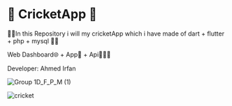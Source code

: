 
# 🏏 CricketApp 🏏

🐱‍💻In this Repository i will my cricketApp which i have made of dart + flutter + php + mysql 🐱‍💻

Web Dashboard🌐 + App📱 + Api👨🏻‍💻

Developer: Ahmed Irfan


![Group 1D_F_P_M (1)](https://github.com/user-attachments/assets/4dd610fa-c19f-4100-b040-ec5ac39d4e42)

![cricket](https://github.com/user-attachments/assets/ecb62445-ee2c-480e-b7bc-e48b1bfd9d83)
